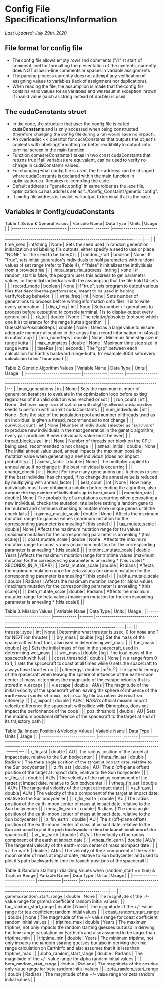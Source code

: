 <h1> Config File Specifications/Information </h1>
<i>Last Updated: July 29th, 2020</i>

<h2>File format for config file</h2>

- The config file allows empty rows and comments ("//" at start of comment line) for formatting the presentation of the contents, currently does NOT allow in-line comments or spaces in variable assignments
- The parsing process currently does not attempt any verification of assigning values to variables (lack of assignment nor duplications).
- When reading the file, the assumption is made that the config file contains valid values for all variables and will result in exception thrown if invalid value (such as string instead of double) is used

<h2>The cudaConstants struct</h2>

- In the code, the structure that uses the config file is called <b>cudaConstants</b> and is only accessed when being constructed (therefore changing the config file during a run would have no impact).
- An overloaded << operator for cudaConstants that outputs the object's contents with labelling/formatting for better readibility to output onto terminal screen in the main function.
- Function compareConstants() takes in two const cudaConstants that returns true if all variables are equivalent, can be used to verify no change in cudaConstants values.
- For changing what config file is used, the file address can be changed where cudaConstants is declared within the main function in optimization.cu. Requires re-compiling the code.
- Default address is "genetic.config" in same folder as the .exe file, optimization.cu has address set as "../Config_Constants/genetic.config".
- If config file address is invalid, will output to terminal that is the case.

<h2>Variables in Config/cudaConstants</h2>

Table 1. Setup & General Values
| Variable Name              	| Data Type  	| Units 	| Usage                                                                                                                                                      	                    |   	|
|----------------------------	|------------	|-------	|---------------------------------------------------------------------------------------------------------------------------------------------------------------------------|---	|
| time_seed                  	| int/string 	| None  	| Sets the seed used in random generation initialization and labeling file outputs, either specify a seed to use or place "NONE" for the seed to be time(0)                                           	                    |   	|
| random_start               	| boolean    	| None  	| If "true", sets initial generation's individuals to hold parameters with random values of set range (refer to Table 4), if "false" it initializes the individuals from a provided file    |   	|
| initial_start_file_address 	| string     	| None  	| If random_start is false, the program uses this address to get parameter values for the initial individuals with the assumption that the file hold 14 sets 	                    |   	|
| record_mode                 	| boolean       | None  	| If "true", sets program to output various files that describe the performance, meant to be used in helping verify/debug behavior.                                                 |   	|
| write_freq                 	| int        	| None  	| Sets number of generations to process before writing information onto files, 1 is to write every generation                                               	                    |   	|
| disp_freq                  	| int        	| None  	| Sets number of gnerations to process before outputting to console terminal, 1 is to display output every generation                                       	                    |   	|
| rk_tol                 	    | double     	| None  	| The relative/absolute (not sure which one it is) tolerance for the runge kutta algorithm	                                                                                        |   	|
| GuessMaxPossibleSteps         | double     	| None  	| Used as a large value to ensure adequete memory allocation in the arrays that record information in rk4sys() in output.cpp	                                                                                                                                    |   	|
| min_numsteps                 	| double     	| None  	| Minimum time step size in runge kutta	                                                                                                                                    |   	|
| max_numsteps                 	| double     	| None  	| Maximum time step size in runge kutta                                                                                                                                     |   	|
| timeRes                    	| int        	| seconds   | The "gap" between each calculation for Earth's backward runge-kutta, for example 3600 sets every calculation to be 1 hour apart                                                   |   	|

Table 2. Genetic Algorithm Values
| Variable Name              	| Data Type  	| Units 	| Usage                                                                                                                                                      	                    |   	|
|----------------------------	|------------	|-------	|---------------------------------------------------------------------------------------------------------------------------------------------------------------------------|---	|
| max_generations           	| int        	| None  	| Sets the maximum number of generation iterations to evaluate in the optimization loop before exiting regardless of if a valid solution was reached or not 	                    |   	|
| run_count                    	| int        	| None  	| Set how many runs of optimize with slightly altered randomization seeds to perform with current cudaConstants                                              	                    |   	|
| num_individuals           	| int        	| None  	| Sets the size of the population pool and number of threads used as an individual is given a thread, recommended to not change 	                                                |   	|
| survivor_count               	| int        	| None  	| Number of individuals selected as "survivors" to produce new individuals in the next generation in the genetic algorithm, every pair produces 8 new individuals, value must be even|   	|
| thread_block_size           	| int        	| None  	| Number of threads per block on the GPU being used, recommended to not change 	                                                                                                    |   	|
| anneal_initial             	| double     	| None  	| The initial anneal value used, anneal impacts the maximum possible mutation value when generating a new individual (does not impact probability) 	                                |   	|
| anneal_factor             	| double     	| None  	| The multiplier applied to anneal value if no change in the best individual is occurring                                                                        	                |   	|
| change_check               	| int        	| None  	| For how many generations until it checks to see if the best individual has changed, if no change the anneal value is reduced by multiplying with anneal_factor                    |   	|
| best_count                 	| int        	| None  	| How many individuals must have obtained a solution before ending the algorithm, also outputs the top number of individuals up to best_count 	                                    |   	|
| mutation_rate              	| double     	| None  	| The probability of a mutations occurring when generating a new individual, checks the mutation_rate before setting a random gene to be mutated and continues checking to mutate more unique genes until the check fails |   	|
| gamma_mutate_scale           	| double     	| None  	| Affects the maximum mutation range for gamma values (maximum mutation for the corresponding parameter is annealing * [this scale])	                                            |   	|
| tau_mutate_scale           	| double     	| None  	| Affects the maximum mutation range for tau values (maximum mutation for the corresponding parameter is annealing * [this scale]) 	                                                |   	|
| coast_mutate_scale           	| double     	| None  	| Affects the maximum mutation range for coast values (maximum mutation for the corresponding parameter is annealing * [this scale]) 	                                            |   	|
| triptime_mutate_scale 	    | double     	| Years  	| Affects the maximum mutation range for triptime values (maximum mutation for the corresponding parameter is annealing * [this scale] * SECONDS_IN_A_YEAR) 	                    |   	|
| zeta_mutate_scale          	| double     	| Radians  	| Affects the maximum mutation range for zeta values (maximum mutation for the corresponding parameter is annealing * [this scale]) 	                                            |   	|
| alpha_mutate_scale           	| double     	| Radians  	| Affects the maximum mutation range for alpha values (maximum mutation for the corresponding parameter is annealing * [this scale])                                                |   	|
| beta_mutate_scale           	| double     	| Radians  	| Affects the maximum mutation range for beta values (maximum mutation for the corresponding parameter is annealing * [this scale])                                                 |   	|


Table 3. Mission Values
| Variable Name              	| Data Type  	| Units 	| Usage                                                                                                                                                      	                    |   	|
|----------------------------	|------------	|-------	|---------------------------------------------------------------------------------------------------------------------------------------------------------------------------|---	|
| thruster_type                	| int        	| None  	| Determine what thruster is used, 0 for none and 1 for NEXT ion thruster 	                                                                                                        |   	|
| dry_mass                     	| double        | kg      	| Set the mass of the spacecraft without fuel, also used in determining wet_mass 	                                                                                                |   	|
| fuel_mass                     | double        | kg      	| Sets the initial mass of fuel in the spacecraft, used in determining wet_mass 	                                                                                                |   	|
| wet_mass                     	| double        | kg      	| The total mass of the spacecraft with fuel                                                                                                                  	                    |   	|
| coast_threshold             	| double     	| None  	| In a range from 0 to 1, 1 sets the spacecraft to coast at all times while 0 sets the spacecraft to always have thruster on 	                                                    |   	|
| c3energy                     	| double     	| m<sup>2</sup>/s<sup>2</sup>  	| The specific energy of the spacecraft when leaving the sphere of influence of the earth-moon center of mass, determines the magnitude of the escape velocity that is stored in v_escape 	|   	|
| v_escape                     	| double     	| AU/s  	| The magnitude of the initial velocity of the spacecraft when leaving the sphere of influence of the earth-moon center of mass, not in config file but rather derived from c3energy 	                        |   	|
| v_impact                 	    | double     	| AU/s  	| NASA's official mission impact velocity difference the spacecraft will collide with Dimorphos, does not impact the performance of the code	                                    |   	|
| pos_threshold              	| double     	| AU      	| Sets the maximum positional difference of the spacecraft to the target at end of its trajectory path                                                    	                        |   	|


Table 3a. Impact Position & Velocity Values
| Variable Name              	| Data Type  	| Units 	| Usage                                                                                                                                                      	                    |   	|
|----------------------------	|------------	|-------	|---------------------------------------------------------------------------------------------------------------------------------------------------------------------------|---	|
| r_fin_ast           	        | double     	| AU      	| The radius position of the target at impact date, relative to the Sun bodycenter 	                                                                                                        |   	|
| theta_fin_ast        	        | double     	| Radians  	| The theta angle position of the target at impact date, relative to the Sun bodycenter	                                                                                                    |   	|
| z_fin_ast           	        | double     	| AU      	| The z (off-plane offset) position of the target at impact date, relative to the Sun bodycenter	                                                                                        |   	|
| vr_fin_ast           	        | double     	| AU/s  	| The velocity of the radius component of the target at impact date, relative to Sun bodycenter	                                                                                            |   	|
| vtheta_fin_ast      	        | double     	| AU/s  	| The tangental velocity of the target at impact date	                                                                                                                                    |   	|
| vz_fin_ast           	        | double     	| AU/s  	| The velocity of the z component of the target at impact date, relative to the Sun bodycenter	                                                                                            |   	|
| r_fin_earth           	    | double     	| AU     	| The radius position of the earth-moon center of mass at impact date, relative to the Sun bodycenter	                                                                                    |   	|
| theta_fin_earth          	    | double     	| Radians  	| The theta angle position of the earth-moon center of mass at impact date, relative to the Sun bodycenter	                                                                                |   	|
| z_fin_earth           	    | double     	| AU      	| The z (off-plane offset) position of the earth-moon center of mass at impact date, relative to the Sun and used to plot it's path backwards in time for launch positions of the spacecraft|   	|
| vr_fin_earth           	    | double     	| AU/s  	| The velocity of the radius component of the earth at impact date 	                                                                                                                        |   	|
| vtheta_fin_earth         	    | double     	| AU/s  	| The tangental velocity of the earth-moon center of mass at impact date 	                                                                                                                |   	|
| vz_fin_earth           	    | double     	| AU/s  	| The velocity of the z component of the earth-moon center of mass at impact date, relative to Sun bodycenter and used to plot it's path backwards in time for launch positions of the spacecraft|   	|

Table 4. Random Starting Initializing Values when (random_start == true) & Triptime Range
| Variable Name              	| Data Type  	| Units 	| Usage                                                                                                                                                      	                |   	|
|----------------------------	|------------	|-------	|---------------------------------------------------------------------------------------------------------------------------------------------------------------------------|---|
| gamma_random_start_range      | double     	| None      | The magnitude of the +/- value range for gamma coefficient random initial values 	                                                                                            |   	|
| tau_random_start_range        | double     	| None      | The magnitude of the +/- value range for tau coefficient random initial values 	                                                                                            |   	|
| coast_random_start_range      | double     	| None      | The magnitude of the +/- value range for coast coefficient random initial values 	                                                                                            |   	|
| triptime_max                  | double     	| Years     | The maximum triptime, not only impacts the random starting guesses but also in deriving the time range calculation on EarthInfo and also assumed to be larger than triptime_min |   	|
| triptime_min                  | double     	| Years     | The minimum triptime, not only impacts the random starting guesses but also in deriving the time range calculation on EarthInfo and also assumes that it is less than triptime_max |   	|
| alpha_random_start_range      | double     	| Radians   | The magnitude of the +/- value range for alpha random initial values 	                                                                                                        |   	|
| beta_random_start_range       | double     	| Radians   | The magnitude of the positive only value range for beta random initial values 	                                                                                            |   	|
| zeta_random_start_range       | double     	| Radians   | The magnitude of the +/- value range for zeta random initial values 	                                                                                                        |   	|
